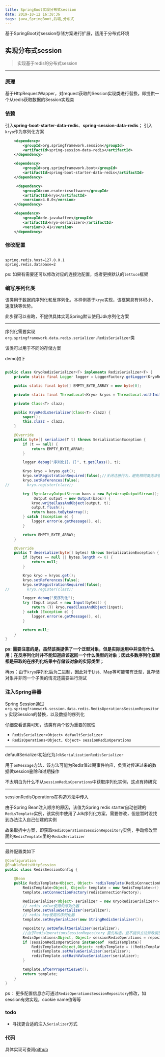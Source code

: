 ```yaml
---
title: SpringBoot实现分布式session
date: 2019-10-12 16:38:36
tags: java,SpringBoot,后端,分布式
---
```




基于SpringBoot对session存储方案进行扩展，适用于分布式环境



<!-- more -->



## 实现分布式session

> 实现基于redis的分布式session

---


### 原理

基于HttpRequestWapper，对request获取的Session实现类进行替换，即提供一个从redis获取数据的Session实现类

### 依赖

引入**spring-boot-starter-data-redis**、**spring-session-data-redis**；
引入`kryo`作为序列化方案

```xml
    <dependency>
        <groupId>org.springframework.session</groupId>
        <artifactId>spring-session-data-redis</artifactId>
    </dependency>

    <dependency>
        <groupId>org.springframework.boot</groupId>
        <artifactId>spring-boot-starter-data-redis</artifactId>
    </dependency>

     <dependency>
        <groupId>com.esotericsoftware</groupId>
        <artifactId>kryo</artifactId>
        <version>4.0.0</version>
    </dependency>

    <dependency>
        <groupId>de.javakaffee</groupId>
        <artifactId>kryo-serializers</artifactId>
        <version>0.41</version>
    </dependency>

```

### 修改配置

```properties

spring.redis.host=127.0.0.1
spring.redis.database=2

```

ps: 如果有需要还可以修改对应的连接池配置，或者更换默认的`lettuce`框架


### 编写序列化类

该类用于数据的序列化和反序列化，本样例基于`kryo`实现，该框架具有体积小、速度快等优势。

此步骤可以省略，不提供具体实现Spring默认使用Jdk序列化方案

----

序列化需要实现`org.springframework.data.redis.serializer.RedisSerializer`类

该类可以用于不同的存储方案

demo如下

```java

public class KryoRedisSerializer<T> implements RedisSerializer<T> {
    private static final Logger logger = LoggerFactory.getLogger(KryoRedisSerializer.class);

    public static final byte[] EMPTY_BYTE_ARRAY = new byte[0];

    private static final ThreadLocal<Kryo> kryos = ThreadLocal.withInitial(Kryo::new);

    private Class<T> clazz;

    public KryoRedisSerializer(Class<T> clazz) {
        super();
        this.clazz = clazz;
    }

    @Override
    public byte[] serialize(T t) throws SerializationException {
        if (t == null) {
            return EMPTY_BYTE_ARRAY;
        }

        logger.debug("序列化{}，{}", t.getClass(), t);

        Kryo kryo = kryos.get();
        kryo.setRegistrationRequired(false);//关闭注册行为，避免相同类无法强转
        kryo.setReferences(false);
//        kryo.register(clazz);

        try (ByteArrayOutputStream baos = new ByteArrayOutputStream();
             Output output = new Output(baos)) {
            kryo.writeClassAndObject(output, t);
            output.flush();
            return baos.toByteArray();
        } catch (Exception e) {
            logger.error(e.getMessage(), e);
        }

        return EMPTY_BYTE_ARRAY;
    }

    @Override
    public T deserialize(byte[] bytes) throws SerializationException {
        if (bytes == null || bytes.length <= 0) {
            return null;
        }

        Kryo kryo = kryos.get();
        kryo.setReferences(false);
        kryo.setRegistrationRequired(false);
//        kryo.register(clazz);

        logger.debug("反序列化");
        try (Input input = new Input(bytes)) {
            return (T) kryo.readClassAndObject(input);
        } catch (Exception e) {
            logger.error(e.getMessage(), e);
        }

        return null;
    }
}

```

**ps: 需要注意的是，虽然该类提供了一个泛型对象，但是实际运用中并没有什么用；在反序列化时并不能知道应该返回一个什么类型的对象；因此多数序列化框架都是采取的在序列化结果中存储该对象的实际类型；**

再ps：由于`kryo`序列化后为二进制，因此对于List、Map等可能带有泛型，且存储对象并非同一个子类的情况还需要进行测试

### 注入Spring容器

Spring Session通过` org.springframework.session.data.redis.RedisOperationsSessionRepository ` 实现Session的替换，以及数据的序列化

仔细查看该类可知，该类有两个较为重要的属性

- `RedisSerializer<Object> defaultSerializer`
- `RedisOperations<Object, Object> sessionRedisOperations`

---
defaultSerializer初始化为`JdkSerializationRedisSerializer`

用于`onMessage`方法，该方法可能为Redis值过期事件响应，负责对传递过来的数据做session删除和过期操作

不太明白为什么不从`sessionRedisOperations`中获取序列化实例，这点有待研究

---

sessionRedisOperations在构造方法中传入

由于Spring Bean注入顺序的原因，该值为Spring redis starter自动创建的`RedisTemplate`实例，该实例中使用了Jdk序列化方案，需要修改，但是暂时没找到办法注入自己创建的实例

故采取折中方案，即获取`RedisOperationsSessionRepository`实例，手动修改里面的`RedisTemplate`里的·`RedisSerializer`

---

最终配置类如下

```java
@Configuration
@EnableRedisHttpSession
public class RedisSessionConfig {

    @Bean
    public RedisTemplate<Object, Object> redisTemplate(RedisConnectionFactory redisConnectionFactory, RedisOperationsSessionRepository repository) {
        RedisTemplate<Object, Object> template = new RedisTemplate<>();
        template.setConnectionFactory(redisConnectionFactory);

        RedisSerializer<Object> serializer = new KryoRedisSerializer<>(Object.class);
        // redis value使用的序列化器
        template.setValueSerializer(serializer);
        // redis key使用的序列化器
        template.setKeySerializer(new StringRedisSerializer());

        repository.setDefaultSerializer(serializer);
        //由于RedisOperationsSessionRepository 要先构造，且不提供方法修改属性，只能采取这种这种的方法
        RedisOperations<Object, Object> sessionRedisOperations = repository.getSessionRedisOperations();
        if (sessionRedisOperations instanceof  RedisTemplate){
            RedisTemplate<Object,Object> redisTemplate = ((RedisTemplate<Object, Object>) sessionRedisOperations);
            redisTemplate.setValueSerializer(serializer);
            redisTemplate.setHashValueSerializer(serializer);
        }

        template.afterPropertiesSet();
        return template;
    }
}
```


ps： 更多配置信息亦可通过`RedisOperationsSessionRepository`修改，如session有效实现，cookie name值等等



### todo

- 寻找更合适的注入`Serializer`方式


### 代码

具体实现可查阅[github](https://github.com/inkroom/SpringBoot-study/commit/5dafbfe8e24ecb9df001b9ae3554a5c5d216d477)